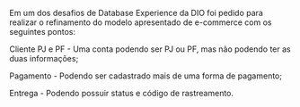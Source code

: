 Em um dos desafios de Database Experience da DIO foi pedido para realizar o refinamento do modelo apresentado de e-commerce com os seguintes pontos:

Cliente PJ e PF - Uma conta podendo ser PJ ou PF, mas não podendo ter as duas informações;

Pagamento - Podendo ser cadastrado mais de uma forma de pagamento;

Entrega - Podendo possuir status e código de rastreamento.
